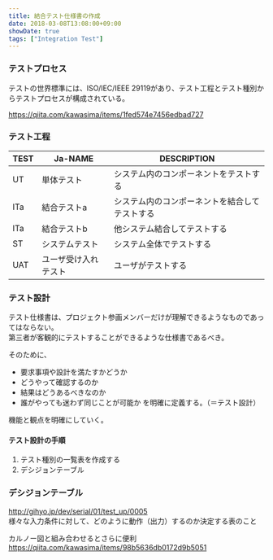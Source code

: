```yaml
---
title: 結合テスト仕様書の作成
date: 2018-03-08T13:08:00+09:00
showDate: true
tags: ["Integration Test"]
---
```


### テストプロセス
テストの世界標準には、ISO/IEC/IEEE 29119があり、テスト工程とテスト種別からテストプロセスが構成されている。

https://qiita.com/kawasima/items/1fed574e7456edbad727

### テスト工程
| TEST | Ja-NAME | DESCRIPTION |
|------|---------|-------------|
| UT  | 単体テスト | システム内のコンポーネントをテストする |
| ITa | 結合テストa | システム内のコンポーネントを結合してテストする |
| ITa | 結合テストb | 他システム結合してテストする |
| ST  | システムテスト | システム全体でテストする |
| UAT | ユーザ受け入れテスト | ユーザがテストする |

### テスト設計
テスト仕様書は、プロジェクト参画メンバーだけが理解できるようなものであってはならない。  
第三者が客観的にテストすることができるような仕様書であるべき。  

そのために、  
- 要求事項や設計を満たすかどうか
- どうやって確認するのか
- 結果はどうあるべきなのか
- 誰がやっても迷わず同じことが可能か
を明確に定義する。（＝テスト設計）

機能と観点を明確にしていく。  

#### テスト設計の手順
1. テスト種別の一覧表を作成する
2. デシジョンテーブル

### デシジョンテーブル
http://gihyo.jp/dev/serial/01/test_up/0005  
様々な入力条件に対して、どのように動作（出力）するのか決定する表のこと  

カルノー図と組み合わせるとさらに便利  
https://qiita.com/kawasima/items/98b5636db0172d9b5051  
